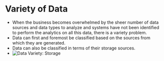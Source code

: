 # Variety of Data

* When the business becomes overwhelmed by the sheer number of data sources  and data types to analyze and systems have not been identified to perform the analytics on all this data, there is a variety problem. 
* Data can first and foremost be classified based on the sources from which they are generated. 
* Data can also be classified in terms of their storage sources. 
* ![Data Variety: Storage](data_variety_storage.png)

